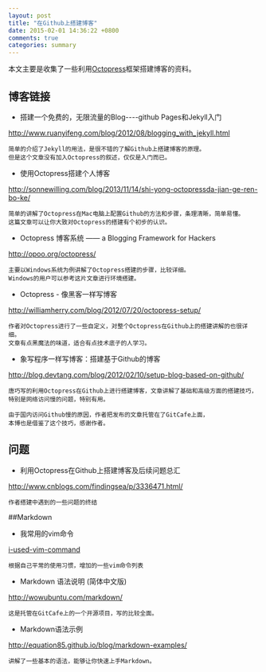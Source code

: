 ```yaml
---
layout: post
title: "在Github上搭建博客"
date: 2015-02-01 14:36:22 +0800
comments: true
categories: summary
---
```


本文主要是收集了一些利用[Octopress](http://octopress.org/)框架搭建博客的资料。

## 博客链接
* 搭建一个免费的，无限流量的Blog----github Pages和Jekyll入门   

<http://www.ruanyifeng.com/blog/2012/08/blogging_with_jekyll.html>

	简单的介绍了Jekyll的用法，是很不错的了解Github上搭建博客的原理。
	但是这个文章没有加入Octopress的叙述，仅仅是入门而已。

* 使用Octopress搭建个人博客   

<http://sonnewilling.com/blog/2013/11/14/shi-yong-octopressda-jian-ge-ren-bo-ke/>

	简单的讲解了Octopress在Mac电脑上配置Github的方法和步骤，条理清晰，简单易懂。
	这篇文章可以让你大致对Octopress的搭建有个初步的认识。

* Octopress 博客系统 —— a Blogging Framework for Hackers   

<http://opoo.org/octopress/>

	主要以Windows系统为例讲解了Octopress搭建的步骤，比较详细。
	Windows的用户可以参考这片文章进行环境搭建。
	
* Octopress - 像黑客一样写博客   

<http://williamherry.com/blog/2012/07/20/octopress-setup/>

	作者对Octopress进行了一些自定义，对整个Octopress在Github上的搭建讲解的也很详细。
	文章有点黑魔法的味道，适合有点技术底子的人学习。
	
* 象写程序一样写博客：搭建基于Github的博客   

<http://blog.devtang.com/blog/2012/02/10/setup-blog-based-on-github/>

	唐巧写的利用Octopress在Github上进行搭建博客，文章讲解了基础和高级方面的搭建技巧，
	特别是网络访问慢的问题，特别有用。
	
	由于国内访问Github慢的原因，作者把发布的文章托管在了GitCafe上面，
	本博也是借鉴了这个技巧，感谢作者。
	
## 问题
* 利用Octopress在Github上搭建博客及后续问题总汇   

<http://www.cnblogs.com/findingsea/p/3336471.html/>

	作者搭建中遇到的一些问题的终结	
	
##Markdown
* 我常用的vim命令
 
 [i-used-vim-command](/blog/2015/08/15/i-used-vim-command/ "我常用的vim命令")

	根据自己平常的使用习惯，增加的一些vim命令列表	

* Markdown 语法说明 (简体中文版)

<http://wowubuntu.com/markdown/>
	
	这是托管在GitCafe上的一个开源项目，写的比较全面。	

* Markdown语法示例   

<http://equation85.github.io/blog/markdown-examples/>

	讲解了一些基本的语法，能够让你快速上手Markdown。







